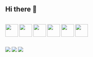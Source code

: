## Hi there 👋

<!--
**Breno-Mateus/Breno-Mateus** is a ✨ _special_ ✨ repository because its `README.md` (this file) appears on your GitHub profile.

Here are some ideas to get you started:

- 🔭 I’m currently working on ...
- 🌱 I’m currently learning ...
- 👯 I’m looking to collaborate on ...
- 🤔 I’m looking for help with ...
- 💬 Ask me about ...
- 📫 How to reach me: ...
- 😄 Pronouns: ...
- ⚡ Fun fact: ...
-->
<div style="display: inline_block"><br />
  <img src="https://cdn.jsdelivr.net/gh/devicons/devicon/icons/react/react-original.svg" width="40" height="40" />
  <img src="https://cdn.jsdelivr.net/gh/devicons/devicon/icons/typescript/typescript-original.svg" width="40" height="40" />
  <img src="https://cdn.jsdelivr.net/gh/devicons/devicon/icons/nodejs/nodejs-original.svg" width="40" height="40" />
  <img src="https://cdn.jsdelivr.net/gh/devicons/devicon/icons/javascript/javascript-original.svg" width="40" height="40" />
  <img src="https://cdn.jsdelivr.net/gh/devicons/devicon/icons/html5/html5-original.svg" width="40" height="40" />
  <img src="https://cdn.jsdelivr.net/gh/devicons/devicon/icons/css3/css3-original.svg" width="40" height="40" />
</div>

##

<div>
  <a href="https://www.linkedin.com/in/breno-mateus-8b9a99211/" target="_blank"><img src="https://img.shields.io/badge/LinkedIn-0077B5?logo=linkedin&logoColor=white&style=for-the-badge" target="_blank"/></a>
  <a href="malito:brenomateus36@gmail.com" target="_blank"><img src="https://img.shields.io/badge/Gmail-D14836?logo=gmail&logoColor=white&style=for-the-badge" target="_blank"/></a>
  <a href="https://www.instagram.com/breno__sntx/" target="_blank"><img src="https://img.shields.io/badge/Instagram-E4405F?logo=instagram&logoColor=white&style=for-the-badge" target="_blank"/></a>
</div>

